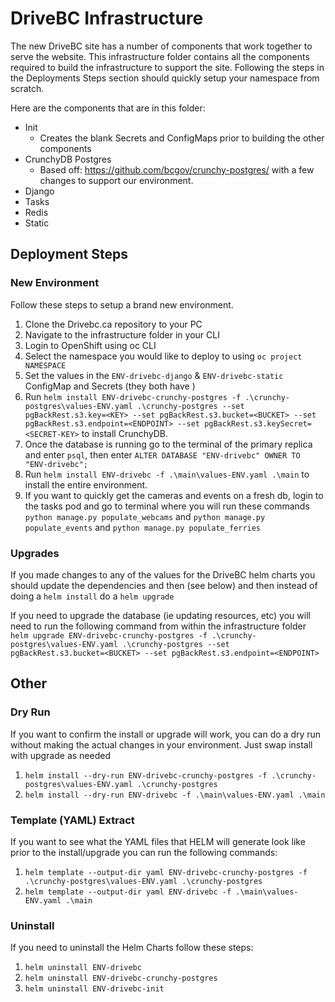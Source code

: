# DriveBC Infrastructure

The new DriveBC site has a number of components that work together to serve the website. This infrastructure folder contains all the components required to build the infrastructure to support the site. Following the steps in the Deployments Steps section should quickly setup your namespace from scratch.

Here are the components that are in this folder:
- Init
  - Creates the blank Secrets and ConfigMaps prior to building the other components
- CrunchyDB Postgres
  - Based off: https://github.com/bcgov/crunchy-postgres/ with a few changes to support our environment.
- Django
- Tasks
- Redis
- Static

## Deployment Steps
### New Environment
Follow these steps to setup a brand new environment.
1. Clone the Drivebc.ca repository to your PC
1. Navigate to the infrastructure folder in your CLI
1. Login to OpenShift using oc CLI
1. Select the namespace you would like to deploy to using `oc project NAMESPACE`
1. Set the values in the `ENV-drivebc-django` & `ENV-drivebc-static` ConfigMap and Secrets (they both have )
1. Run `helm install ENV-drivebc-crunchy-postgres -f .\crunchy-postgres\values-ENV.yaml .\crunchy-postgres --set pgBackRest.s3.key=<KEY> --set pgBackRest.s3.bucket=<BUCKET> --set pgBackRest.s3.endpoint=<ENDPOINT> --set pgBackRest.s3.keySecret=<SECRET-KEY>` to install CrunchyDB. 
1. Once the database is running go to the terminal of the primary replica and enter `psql`, then enter `ALTER DATABASE "ENV-drivebc" OWNER TO "ENV-drivebc";`
1. Run `helm install ENV-drivebc -f .\main\values-ENV.yaml .\main` to install the entire environment. 
1. If you want to quickly get the cameras and events on a fresh db, login to the tasks pod and go to terminal where you will run these commands  `python manage.py populate_webcams` and `python manage.py populate_events` and `python manage.py populate_ferries`

### Upgrades

If you made changes to any of the values for the DriveBC helm charts you should update the dependencies and then (see below) and then instead of doing a `helm install` do a `helm upgrade`

If you need to upgrade the database (ie updating resources, etc) you will need to run the following command from within the infrastructure folder `helm upgrade ENV-drivebc-crunchy-postgres -f .\crunchy-postgres\values-ENV.yaml .\crunchy-postgres --set pgBackRest.s3.bucket=<BUCKET> --set pgBackRest.s3.endpoint=<ENDPOINT>`

## Other


### Dry Run
If you want to confirm the install or upgrade will work, you can do a dry run without making the actual changes in your environment. Just swap install with upgrade as needed
1. `helm install --dry-run ENV-drivebc-crunchy-postgres -f .\crunchy-postgres\values-ENV.yaml .\crunchy-postgres`
1. `helm install --dry-run ENV-drivebc -f .\main\values-ENV.yaml .\main`

### Template (YAML) Extract
If you want to see what the YAML files that HELM will generate look like prior to the install/upgrade you can run the following commands:

1. `helm template --output-dir yaml ENV-drivebc-crunchy-postgres -f .\crunchy-postgres\values-ENV.yaml .\crunchy-postgres`
1. `helm template --output-dir yaml ENV-drivebc -f .\main\values-ENV.yaml .\main`

### Uninstall
If you need to uninstall the Helm Charts follow these steps:
1. `helm uninstall ENV-drivebc`
1. `helm uninstall ENV-drivebc-crunchy-postgres`
1. `helm uninstall ENV-drivebc-init`